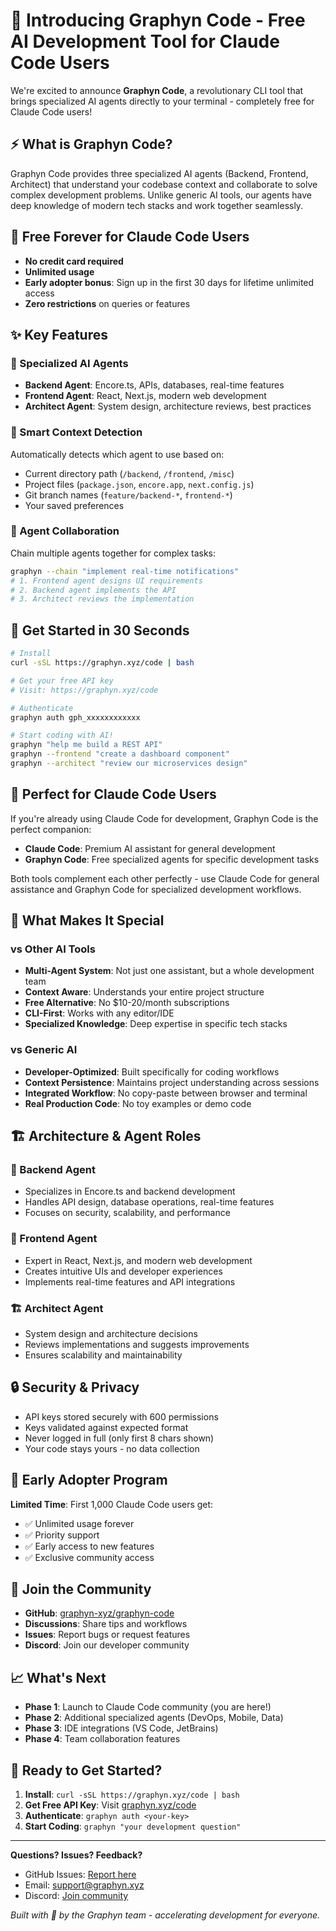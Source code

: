 # 🚀 Introducing Graphyn Code - Free AI Development Tool for Claude Code Users

We're excited to announce **Graphyn Code**, a revolutionary CLI tool that brings specialized AI agents directly to your terminal - completely free for Claude Code users!

## ⚡ What is Graphyn Code?

Graphyn Code provides three specialized AI agents (Backend, Frontend, Architect) that understand your codebase context and collaborate to solve complex development problems. Unlike generic AI tools, our agents have deep knowledge of modern tech stacks and work together seamlessly.

## 🎁 Free Forever for Claude Code Users

- **No credit card required**
- **Unlimited usage** 
- **Early adopter bonus**: Sign up in the first 30 days for lifetime unlimited access
- **Zero restrictions** on queries or features

## ✨ Key Features

### 🤖 Specialized AI Agents
- **Backend Agent**: Encore.ts, APIs, databases, real-time features
- **Frontend Agent**: React, Next.js, modern web development  
- **Architect Agent**: System design, architecture reviews, best practices

### 🎯 Smart Context Detection
Automatically detects which agent to use based on:
- Current directory path (`/backend`, `/frontend`, `/misc`)
- Project files (`package.json`, `encore.app`, `next.config.js`)
- Git branch names (`feature/backend-*`, `frontend-*`)
- Your saved preferences

### 🔄 Agent Collaboration
Chain multiple agents together for complex tasks:
```bash
graphyn --chain "implement real-time notifications"
# 1. Frontend agent designs UI requirements
# 2. Backend agent implements the API
# 3. Architect reviews the implementation
```

## 🚀 Get Started in 30 Seconds

```bash
# Install
curl -sSL https://graphyn.xyz/code | bash

# Get your free API key
# Visit: https://graphyn.xyz/code

# Authenticate
graphyn auth gph_xxxxxxxxxxxx

# Start coding with AI!
graphyn "help me build a REST API"
graphyn --frontend "create a dashboard component"
graphyn --architect "review our microservices design"
```

## 🎯 Perfect for Claude Code Users

If you're already using Claude Code for development, Graphyn Code is the perfect companion:

- **Claude Code**: Premium AI assistant for general development
- **Graphyn Code**: Free specialized agents for specific development tasks

Both tools complement each other perfectly - use Claude Code for general assistance and Graphyn Code for specialized development workflows.

## 🌟 What Makes It Special

### vs Other AI Tools
- **Multi-Agent System**: Not just one assistant, but a whole development team
- **Context Aware**: Understands your entire project structure
- **Free Alternative**: No $10-20/month subscriptions
- **CLI-First**: Works with any editor/IDE
- **Specialized Knowledge**: Deep expertise in specific tech stacks

### vs Generic AI
- **Developer-Optimized**: Built specifically for coding workflows
- **Context Persistence**: Maintains project understanding across sessions
- **Integrated Workflow**: No copy-paste between browser and terminal
- **Real Production Code**: No toy examples or demo code

## 🏗️ Architecture & Agent Roles

### 🔧 Backend Agent
- Specializes in Encore.ts and backend development
- Handles API design, database operations, real-time features
- Focuses on security, scalability, and performance

### 🎨 Frontend Agent  
- Expert in React, Next.js, and modern web development
- Creates intuitive UIs and developer experiences
- Implements real-time features and API integrations

### 🏗️ Architect Agent
- System design and architecture decisions
- Reviews implementations and suggests improvements
- Ensures scalability and maintainability

## 🔒 Security & Privacy

- API keys stored securely with 600 permissions
- Keys validated against expected format
- Never logged in full (only first 8 chars shown)
- Your code stays yours - no data collection

## 🎁 Early Adopter Program

**Limited Time**: First 1,000 Claude Code users get:
- ✅ Unlimited usage forever
- ✅ Priority support
- ✅ Early access to new features
- ✅ Exclusive community access

## 🤝 Join the Community

- **GitHub**: [graphyn-xyz/graphyn-code](https://github.com/graphyn-xyz/graphyn-code)
- **Discussions**: Share tips and workflows
- **Issues**: Report bugs or request features
- **Discord**: Join our developer community

## 📈 What's Next

- **Phase 1**: Launch to Claude Code community (you are here!)
- **Phase 2**: Additional specialized agents (DevOps, Mobile, Data)
- **Phase 3**: IDE integrations (VS Code, JetBrains)
- **Phase 4**: Team collaboration features

## 🚀 Ready to Get Started?

1. **Install**: `curl -sSL https://graphyn.xyz/code | bash`
2. **Get Free API Key**: Visit [graphyn.xyz/code](https://graphyn.xyz/code)
3. **Authenticate**: `graphyn auth <your-key>`
4. **Start Coding**: `graphyn "your development question"`

---

**Questions? Issues? Feedback?**
- GitHub Issues: [Report here](https://github.com/graphyn-xyz/graphyn-code/issues)
- Email: support@graphyn.xyz
- Discord: [Join community](https://discord.gg/graphyn)

*Built with 💙 by the Graphyn team - accelerating development for everyone.*